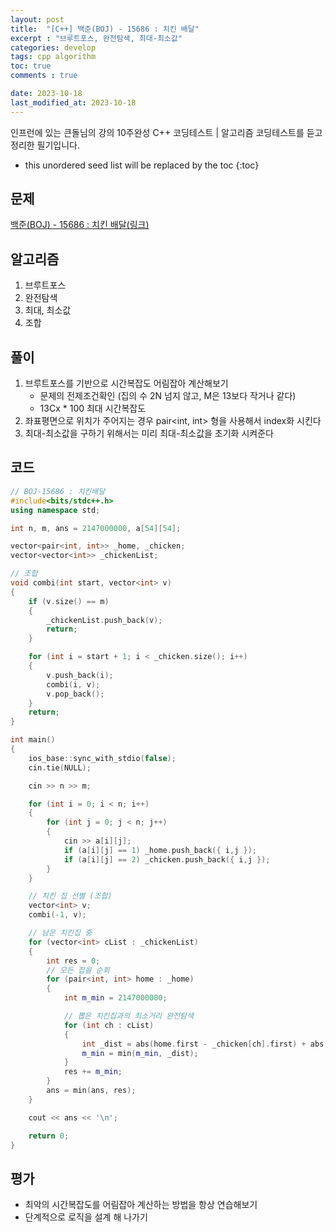 ```yaml
---
layout: post
title:  "[C++] 백준(BOJ) - 15686 : 치킨 배달"
excerpt : "브루트포스, 완전탐색, 최대-최소값"
categories: develop
tags: cpp algorithm
toc: true
comments : true

date: 2023-10-18
last_modified_at: 2023-10-18
---
```

> <span style="font-size: 80%">
인프런에 있는 큰돌님의 강의 10주완성 C++ 코딩테스트 | 알고리즘 코딩테스트를 듣고 정리한 필기입니다.</span>

<!--more-->

* this unordered seed list will be replaced by the toc
{:toc}

## 문제 

[백준(BOJ) - 15686 : 치킨 배달(링크)](https://www.acmicpc.net/problem/15686)

## 알고리즘

  1. 브루트포스
  2. 완전탐색
  3. 최대, 최소값
  4. 조합

## 풀이
  1. 브루트포스를 기반으로 시간복잡도 어림잡아 계산해보기
      * 문제의 전제조건확인 (집의 수 2N 넘지 않고, M은 13보다 작거나 같다)
	  * 13Cx * 100 최대 시간복잡도
  2. 좌표평면으로 위치가 주어지는 경우 pair<int, int> 형을 사용해서 index화 시킨다
  3. 최대-최소값을 구하기 위해서는 미리 최대-최소값을 초기화 시켜준다 

## 코드  
```cpp
// BOJ-15686 : 치킨배달
#include<bits/stdc++.h>
using namespace std;

int n, m, ans = 2147000000, a[54][54];

vector<pair<int, int>> _home, _chicken;
vector<vector<int>> _chickenList;

// 조합
void combi(int start, vector<int> v)
{
	if (v.size() == m)
	{
		_chickenList.push_back(v);
		return;
	}

	for (int i = start + 1; i < _chicken.size(); i++)
	{
		v.push_back(i);
		combi(i, v);
		v.pop_back();
	}
	return;
}

int main()
{
	ios_base::sync_with_stdio(false);
	cin.tie(NULL);

	cin >> n >> m;

	for (int i = 0; i < n; i++)
	{
		for (int j = 0; j < n; j++)
		{
			cin >> a[i][j];
			if (a[i][j] == 1) _home.push_back({ i,j });
			if (a[i][j] == 2) _chicken.push_back({ i,j });
		}
	}

	// 치킨 집 선별 (조합)
	vector<int> v;
	combi(-1, v);

	// 남은 치킨집 중
	for (vector<int> cList : _chickenList)
	{
		int res = 0;
		// 모든 집을 순회
		for (pair<int, int> home : _home)
		{
			int m_min = 2147000000;

			// 뽑은 치킨집과의 최소거리 완전탐색
			for (int ch : cList)
			{
				int _dist = abs(home.first - _chicken[ch].first) + abs(home.second - _chicken[ch].second);
				m_min = min(m_min, _dist);
			}
			res += m_min;
		}
		ans = min(ans, res);
	}

	cout << ans << '\n';

	return 0;
}
```

## 평가  
* 최악의 시간복잡도를 어림잡아 계산하는 방법을 항상 연습해보기
* 단계적으로 로직을 설계 해 나가기
